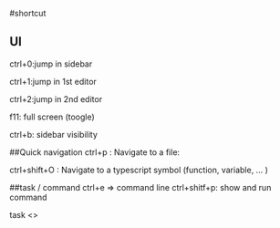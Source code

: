 #shortcut
## UI
ctrl+0:jump in sidebar

ctrl+1:jump in 1st editor

ctrl+2:jump in 2nd editor

f11: full screen (toogle)

ctrl+b: sidebar visibility

##Quick navigation
ctrl+p : Navigate to a file: 

ctrl+shift+O : Navigate to a typescript symbol (function, variable, ... )

##task / command
ctrl+e => command line
	ctrl+shitf+p: show and run command

task <<task-name>>


